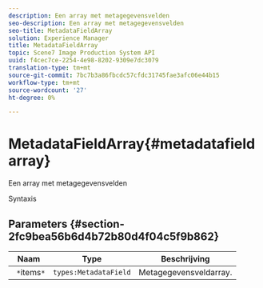 ```yaml
---
description: Een array met metagegevensvelden
seo-description: Een array met metagegevensvelden
seo-title: MetadataFieldArray
solution: Experience Manager
title: MetadataFieldArray
topic: Scene7 Image Production System API
uuid: f4cec7ce-2254-4e98-8202-9309e7dc3079
translation-type: tm+mt
source-git-commit: 7bc7b3a86fbcdc57cfdc31745fae3afc06e44b15
workflow-type: tm+mt
source-wordcount: '27'
ht-degree: 0%

---
```



# MetadataFieldArray{#metadatafieldarray}

Een array met metagegevensvelden

Syntaxis

## Parameters {#section-2fc9bea56b6d4b72b80d4f04c5f9b862}

| Naam | Type | Beschrijving |
|---|---|---|
| ` *`items`*` | `types:MetadataField` | Metagegevensveldarray. |


